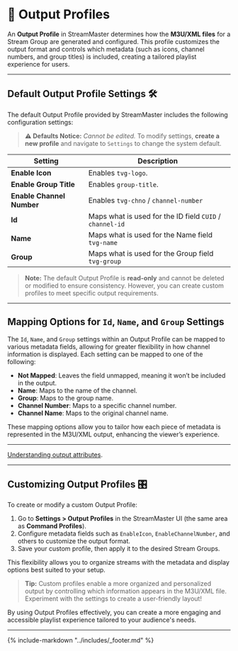 # 📘 Output Profiles

An **Output Profile** in StreamMaster determines how the **M3U/XML files** for a Stream Group are generated and configured. This profile customizes the output format and controls which metadata (such as icons, channel numbers, and group titles) is included, creating a tailored playlist experience for users.

---

## Default Output Profile Settings 🛠️

The default Output Profile provided by StreamMaster includes the following configuration settings:

> **⚠️ Defaults Notice:** _Cannot be edited._ To modify settings, **create a new profile** and navigate to `Settings` to change the system default.

| **Setting**               | **Description**                                          |
| ------------------------- | -------------------------------------------------------- |
| **Enable Icon**           | Enables `tvg-logo`.                                      |
| **Enable Group Title**    | Enables `group-title`.                                   |
| **Enable Channel Number** | Enables `tvg-chno` / `channel-number`                    |
| **Id**                    | Maps what is used for the ID field `CUID` / `channel-id` |
| **Name**                  | Maps what is used for the Name field `tvg-name`          |
| **Group**                 | Maps what is used for the Group field `tvg-group`        |

> **Note:** The default Output Profile is **read-only** and cannot be deleted or modified to ensure consistency. However, you can create custom profiles to meet specific output requirements.

---

## Mapping Options for `Id`, `Name`, and `Group` Settings

The `Id`, `Name`, and `Group` settings within an Output Profile can be mapped to various metadata fields, allowing for greater flexibility in how channel information is displayed. Each setting can be mapped to one of the following:

- **Not Mapped**: Leaves the field unmapped, meaning it won’t be included in the output.
- **Name**: Maps to the name of the channel.
- **Group**: Maps to the group name.
- **Channel Number**: Maps to a specific channel number.
- **Channel Name**: Maps to the original channel name.

These mapping options allow you to tailor how each piece of metadata is represented in the M3U/XML output, enhancing the viewer’s experience.

---

[Understanding output attributes](M3U_Output_Attributes.md).

---

## Customizing Output Profiles 🎛️

To create or modify a custom Output Profile:

1. Go to **Settings > Output Profiles** in the StreamMaster UI (the same area as **Command Profiles**).
2. Configure metadata fields such as `EnableIcon`, `EnableChannelNumber`, and others to customize the output format.
3. Save your custom profile, then apply it to the desired Stream Groups.

This flexibility allows you to organize streams with the metadata and display options best suited to your setup.

> **Tip:** Custom profiles enable a more organized and personalized output by controlling which information appears in the M3U/XML file. Experiment with the settings to create a user-friendly layout!

By using Output Profiles effectively, you can create a more engaging and accessible playlist experience tailored to your audience's needs.

---

{% include-markdown "../includes/_footer.md" %}
